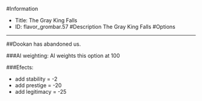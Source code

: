 #Information
 - Title: The Gray King Falls
 - ID: flavor_grombar.57
#Description
The Gray King Falls
#Options

___
##Dookan has abandoned us.

###AI weighting:
AI weights this option at 100


###Efects:<ul><li>add stability = -2</li><li>add prestige = -20</li><li>add legitimacy = -25</li></ul>
